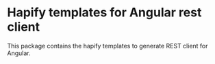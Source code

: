 # Hapify templates for Angular rest client

This package contains the hapify templates to generate REST client for Angular.
